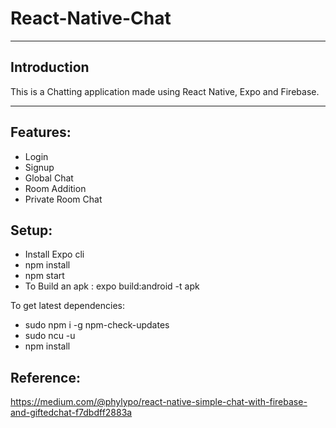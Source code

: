 # React-Native-Chat

---
## Introduction
This is a Chatting application made using React Native, Expo and Firebase.

---
## Features:
- Login
- Signup
- Global Chat
- Room Addition
- Private Room Chat

## Setup:
- Install Expo cli
- npm install
- npm start
- To Build an apk : expo build:android -t apk

To get latest dependencies:
- sudo npm i -g npm-check-updates
- sudo ncu -u
- npm install

## Reference:
https://medium.com/@phylypo/react-native-simple-chat-with-firebase-and-giftedchat-f7dbdff2883a